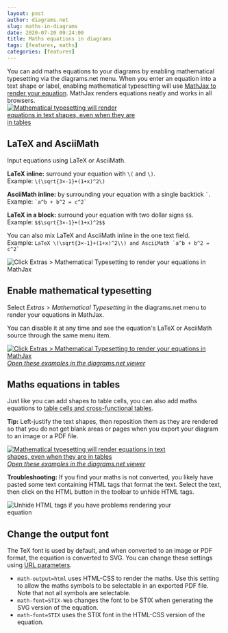 ```yaml
---
layout: post
author: diagrams.net
slug: maths-in-diagrams
date: 2020-07-20 09:24:00
title: Maths equations in diagrams
tags: [features, maths]
categories: [features]
---
```


You can add maths equations to your diagrams by enabling mathematical typesetting via the diagrams.net menu. When you enter an equation into a text shape or label, enabling mathematical typesetting will use [MathJax to render your equation](https://www.mathjax.org/). MathJax renders equations neatly and works in all browsers.
<br />[<img src="/assets/img/blog/maths-examples.png" style="width=100%;max-width:300px;height:auto;" alt="Mathematical typesetting will render equations in text shapes, even when they are in tables">](https://viewer.diagrams.net/?lightbox=1&page=2&highlight=0000ff&edit=_blank&layers=1&nav=1&title=#Uhttps%3A%2F%2Fraw.githubusercontent.com%2Fjgraph%2Fdrawio-diagrams%2Fdev%2Fexamples%2Fmaths-examples.drawio)

## LaTeX and AsciiMath

Input equations using LaTeX or AsciiMath.

**LaTeX inline:** surround your equation with ``\(`` and ``\)``.
<br />Example: ``\(\sqrt{3×-1}+(1+x)^2\)``

**AsciiMath inline:** by surrounding your equation with a single backtick `` ` ``.
<br />Example: `` `a^b + b^2 = c^2` ``

**LaTeX in a block:** surround your equation with two dollar signs ``$$``.
<br />Example: ``$$\sqrt{3×-1}+(1+x)^2$$``

You can also mix LaTeX and AsciiMath inline in the one text field.
<br />Example: ``LaTeX \(\sqrt{3×-1}+(1+x)^2\\) and AsciiMath `a^b + b^2 = c^2` ``

<img src="/assets/img/blog/mathematical-typesetting-disabled.png" style="max-width:100%;height:auto;" alt="Click Extras > Mathematical Typesetting to render your equations in MathJax">

## Enable mathematical typesetting

Select _Extras > Mathematical Typesetting_ in the diagrams.net menu to render your equations in MathJax.

You can disable it at any time and see the equation's LaTeX or AsciiMath source through the same menu item.

 [<img src="/assets/img/blog/mathematical-typesetting-enabled.png" style="max-width:100%;height:auto;" alt="Click Extras > Mathematical Typesetting to render your equations in MathJax">](https://viewer.diagrams.net/?lightbox=1&highlight=0000ff&edit=_blank&layers=1&nav=1&title=#Uhttps%3A%2F%2Fraw.githubusercontent.com%2Fjgraph%2Fdrawio-diagrams%2Fdev%2Fexamples%2Fmaths-examples.drawio)
 <br />[_Open these examples in the diagrams.net viewer_](https://viewer.diagrams.net/?lightbox=1&highlight=0000ff&edit=_blank&layers=1&nav=1&title=#Uhttps%3A%2F%2Fraw.githubusercontent.com%2Fjgraph%2Fdrawio-diagrams%2Fdev%2Fexamples%2Fmaths-examples.drawio)

## Maths equations in tables

Just like you can add shapes to table cells, you can also add maths equations to [table cells and cross-functional tables](/blog/tables.html).

**Tip:** Left-justify the text shapes, then reposition them as they are rendered so that you do not get blank areas or pages when you export your diagram to an image or a PDF file.

[<img src="/assets/img/blog/maths-examples.png" style="width=100%;max-width:400px;height:auto;" alt="Mathematical typesetting will render equations in text shapes, even when they are in tables">](https://viewer.diagrams.net/?lightbox=1&page=2&highlight=0000ff&edit=_blank&layers=1&nav=1&title=#Uhttps%3A%2F%2Fraw.githubusercontent.com%2Fjgraph%2Fdrawio-diagrams%2Fdev%2Fexamples%2Fmaths-examples.drawio)
<br />[_Open these examples in the diagrams.net viewer_](https://viewer.diagrams.net/?lightbox=1&highlight=0000ff&edit=_blank&layers=1&nav=1&title=#Uhttps%3A%2F%2Fraw.githubusercontent.com%2Fjgraph%2Fdrawio-diagrams%2Fdev%2Fexamples%2Fmaths-examples.drawio)

**Troubleshooting:** If you find your maths is not converted, you likely have pasted some text containing HTML tags that format the text. Select the text, then click on the HTML button in the toolbar to unhide HTML tags.

<img src="/assets/img/blog/maths-unhide-html.png" style="width=100%;max-width:400px;height:auto;" alt="Unhide HTML tags if you have problems rendering your equation">

## Change the output font

The TeX font is used by default, and when converted to an image or PDF format, the equation is converted to SVG. You can change these settings using [URL parameters](/doc/faq/supported-url-parameters).

* ``math-output=html`` uses HTML-CSS to render the maths. Use this setting to allow the maths symbols to be selectable in an exported PDF file. Note that not all symbols are selectable.
* ``math-font=STIX-Web`` changes the font to be STIX when generating the SVG version of the equation.
* ``math-font=STIX`` uses the STIX font in the HTML-CSS version of the equation.
